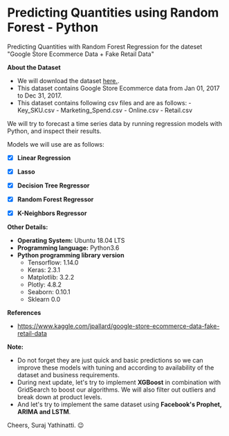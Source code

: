 # Predicting Quantities using Random Forest - Python
Predicting Quantities with Random Forest Regression for the dateset "Google Store Ecommerce Data + Fake Retail Data"


**About the Dataset**
- We will download the dataset [here.](https://www.kaggle.com/jpallard/google-store-ecommerce-data-fake-retail-data).
- This dataset contains Google Store Ecommerce data from Jan 01, 2017 to Dec 31, 2017.
- This dataset contains following csv files and are as follows:
      - Key_SKU.csv
      - Marketing_Spend.csv
      - Online.csv
      - Retail.csv

We will try to forecast a time series data by running regression models with Python, and inspect their results. 

Models we will use are as follows: 

- [x] **Linear Regression**
- [x] **Lasso**
- [x] **Decision Tree Regressor**
- [x] **Random Forest Regressor**
- [x] **K-Neighbors Regressor**
      

**Other Details:**

   - **Operating System:** Ubuntu 18.04 LTS
   - **Programming language:** Python3.6
   - **Python programming library version**
       - Tensorflow: 1.14.0
       - Keras: 2.3.1
       - Matplotlib: 3.2.2
       - Plotly: 4.8.2
       - Seaborn: 0.10.1
       - Sklearn 0.0
       

**References**

- https://www.kaggle.com/jpallard/google-store-ecommerce-data-fake-retail-data


**Note:** 
  - Do not forget they are just quick and basic predictions so we can improve these models with tuning and according to availability of the dataset and business    requirements.
  - During next update, let's try to implement **XGBoost** in combination with GridSearch to boost our algorithms. We will also filter out outliers and break down at product levels.
  - And let's try to implement the same dataset using **Facebook's Prophet, ARIMA and LSTM**. 

Cheers, Suraj Yathinatti. :wink:
